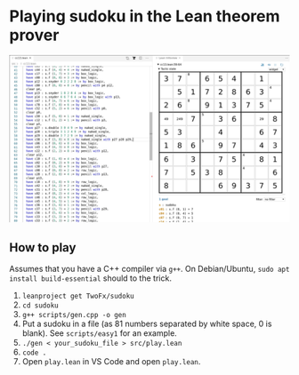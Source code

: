 # Playing sudoku in the Lean theorem prover

![Screenshot](/screenshot/screenshot.jpg)

## How to play

Assumes that you have a C++ compiler via `g++`. On Debian/Ubuntu,
`sudo apt install build-essential` should to the trick.

1. `leanproject get TwoFx/sudoku`
2. `cd sudoku`
3. `g++ scripts/gen.cpp -o gen`
4. Put a sudoku in a file (as 81 numbers separated by white space, 0 is blank). See `scripts/easy1` for an example.
5. `./gen < your_sudoku_file > src/play.lean`
6. `code .`
7. Open `play.lean` in VS Code and open `play.lean`.
